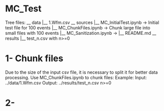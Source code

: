 # MC_Test
Tree files:
__ data
    |__ 1.Wfm.csv
__ sources
    |__ MC_InitialTest.ipynb    -> Initial test file for 100 events 
    |__ MC_ChunkFiles.ipynb     -> Chunk large file into small files with 100 events
    |__ MC_Sanitization.ipynb   -> 
    |__ README.md
__ results
    |__ test_n.csv              with n>=0



# 1- Chunk files
Due to the size of the input csv file, it is necessary to split it for better data processing.
Use MC_ChunkFiles.ipynb to chunk files:
Example:
Input: ../data/1.Wfm.csv
Output: ../results/test_n.csv  n>=0

# 2- 